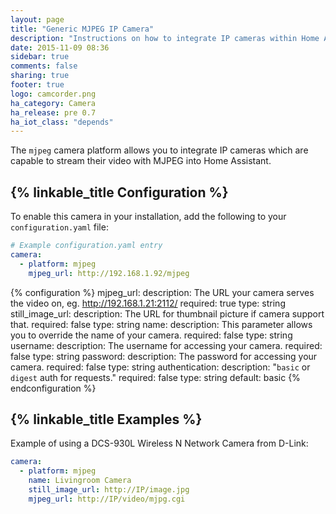 ```yaml
---
layout: page
title: "Generic MJPEG IP Camera"
description: "Instructions on how to integrate IP cameras within Home Assistant."
date: 2015-11-09 08:36
sidebar: true
comments: false
sharing: true
footer: true
logo: camcorder.png
ha_category: Camera
ha_release: pre 0.7
ha_iot_class: "depends"
---
```


The `mjpeg` camera platform allows you to integrate IP cameras which are capable
to stream their video with MJPEG into Home Assistant.

## {% linkable_title Configuration %}

To enable this camera in your installation,
add the following to your `configuration.yaml` file:

```yaml
# Example configuration.yaml entry
camera:
  - platform: mjpeg
    mjpeg_url: http://192.168.1.92/mjpeg
```

{% configuration %}
mjpeg_url:
  description: The URL your camera serves the video on, eg. http://192.168.1.21:2112/
  required: true
  type: string
still_image_url:
  description: The URL for thumbnail picture if camera support that.
  required: false
  type: string
name:
  description: This parameter allows you to override the name of your camera.
  required: false
  type: string
username:
  description: The username for accessing your camera.
  required: false
  type: string
password:
  description: The password for accessing your camera.
  required: false
  type: string
authentication:
  description: "`basic` or `digest` auth for requests."
  required: false
  type: string
  default: basic
{% endconfiguration %}

## {% linkable_title Examples %}

Example of using a DCS-930L Wireless N Network Camera from D-Link:

```yaml
camera:
  - platform: mjpeg
    name: Livingroom Camera
    still_image_url: http://IP/image.jpg
    mjpeg_url: http://IP/video/mjpg.cgi
```
